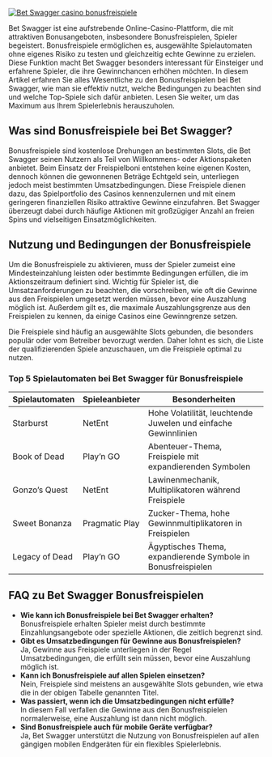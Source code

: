 [![Bet Swagger casino bonusfreispiele](https://123-caf.pages.dev/gitsignup.png)](https://vrmoo.ru/Bt82HjjY)

<p>Bet Swagger ist eine aufstrebende Online-Casino-Plattform, die mit attraktiven Bonusangeboten, insbesondere Bonusfreispielen, Spieler begeistert. Bonusfreispiele ermöglichen es, ausgewählte Spielautomaten ohne eigenes Risiko zu testen und gleichzeitig echte Gewinne zu erzielen. Diese Funktion macht Bet Swagger besonders interessant für Einsteiger und erfahrene Spieler, die ihre Gewinnchancen erhöhen möchten. In diesem Artikel erfahren Sie alles Wesentliche zu den Bonusfreispielen bei Bet Swagger, wie man sie effektiv nutzt, welche Bedingungen zu beachten sind und welche Top-Spiele sich dafür anbieten. Lesen Sie weiter, um das Maximum aus Ihrem Spielerlebnis herauszuholen.</p>  <h2>Was sind Bonusfreispiele bei Bet Swagger?</h2> <p>Bonusfreispiele sind kostenlose Drehungen an bestimmten Slots, die Bet Swagger seinen Nutzern als Teil von Willkommens- oder Aktionspaketen anbietet. Beim Einsatz der Freispielboni entstehen keine eigenen Kosten, dennoch können die gewonnenen Beträge Echtgeld sein, unterliegen jedoch meist bestimmten Umsatzbedingungen. Diese Freispiele dienen dazu, das Spielportfolio des Casinos kennenzulernen und mit einem geringeren finanziellen Risiko attraktive Gewinne einzufahren. Bet Swagger überzeugt dabei durch häufige Aktionen mit großzügiger Anzahl an freien Spins und vielseitigen Einsatzmöglichkeiten.</p>  <h2>Nutzung und Bedingungen der Bonusfreispiele</h2> <p>Um die Bonusfreispiele zu aktivieren, muss der Spieler zumeist eine Mindesteinzahlung leisten oder bestimmte Bedingungen erfüllen, die im Aktionszeitraum definiert sind. Wichtig für Spieler ist, die Umsatzanforderungen zu beachten, die vorschreiben, wie oft die Gewinne aus den Freispielen umgesetzt werden müssen, bevor eine Auszahlung möglich ist. Außerdem gilt es, die maximale Auszahlungsgrenze aus den Freispielen zu kennen, da einige Casinos eine Gewinngrenze setzen.</p> <p>Die Freispiele sind häufig an ausgewählte Slots gebunden, die besonders populär oder vom Betreiber bevorzugt werden. Daher lohnt es sich, die Liste der qualifizierenden Spiele anzuschauen, um die Freispiele optimal zu nutzen.</p>  <h3>Top 5 Spielautomaten bei Bet Swagger für Bonusfreispiele</h3> <table>   <thead>     <tr>       <th>Spielautomaten</th>       <th>Spieleanbieter</th>       <th>Besonderheiten</th>     </tr>   </thead>   <tbody>     <tr>       <td>Starburst</td>       <td>NetEnt</td>       <td>Hohe Volatilität, leuchtende Juwelen und einfache Gewinnlinien</td>     </tr>     <tr>       <td>Book of Dead</td>       <td>Play’n GO</td>       <td>Abenteuer-Thema, Freispiele mit expandierenden Symbolen</td>     </tr>     <tr>       <td>Gonzo’s Quest</td>       <td>NetEnt</td>       <td>Lawinenmechanik, Multiplikatoren während Freispiele</td>     </tr>     <tr>       <td>Sweet Bonanza</td>       <td>Pragmatic Play</td>       <td>Zucker-Thema, hohe Gewinnmultiplikatoren in Freispielen</td>     </tr>     <tr>       <td>Legacy of Dead</td>       <td>Play’n GO</td>       <td>Ägyptisches Thema, expandierende Symbole in Bonusfreispielen</td>     </tr>   </tbody> </table>  <h2>FAQ zu Bet Swagger Bonusfreispielen</h2> <ul>   <li><strong>Wie kann ich Bonusfreispiele bei Bet Swagger erhalten?</strong><br>Bonusfreispiele erhalten Spieler meist durch bestimmte Einzahlungsangebote oder spezielle Aktionen, die zeitlich begrenzt sind.</li>   <li><strong>Gibt es Umsatzbedingungen für Gewinne aus Bonusfreispielen?</strong><br>Ja, Gewinne aus Freispiele unterliegen in der Regel Umsatzbedingungen, die erfüllt sein müssen, bevor eine Auszahlung möglich ist.</li>   <li><strong>Kann ich Bonusfreispiele auf allen Spielen einsetzen?</strong><br>Nein, Freispiele sind meistens an ausgewählte Slots gebunden, wie etwa die in der obigen Tabelle genannten Titel.</li>   <li><strong>Was passiert, wenn ich die Umsatzbedingungen nicht erfülle?</strong><br>In diesem Fall verfallen die Gewinne aus den Bonusfreispielen normalerweise, eine Auszahlung ist dann nicht möglich.</li>   <li><strong>Sind Bonusfreispiele auch für mobile Geräte verfügbar?</strong><br>Ja, Bet Swagger unterstützt die Nutzung von Bonusfreispielen auf allen gängigen mobilen Endgeräten für ein flexibles Spielerlebnis.</li> </ul>